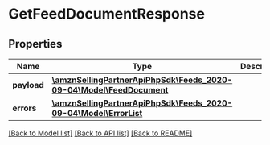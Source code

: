 # GetFeedDocumentResponse

## Properties
Name | Type | Description | Notes
------------ | ------------- | ------------- | -------------
**payload** | [**\amznSellingPartnerApiPhpSdk\Feeds_2020-09-04\Model\FeedDocument**](FeedDocument.md) |  | [optional] 
**errors** | [**\amznSellingPartnerApiPhpSdk\Feeds_2020-09-04\Model\ErrorList**](ErrorList.md) |  | [optional] 

[[Back to Model list]](../../README.md#documentation-for-models) [[Back to API list]](../../README.md#documentation-for-api-endpoints) [[Back to README]](../../README.md)

